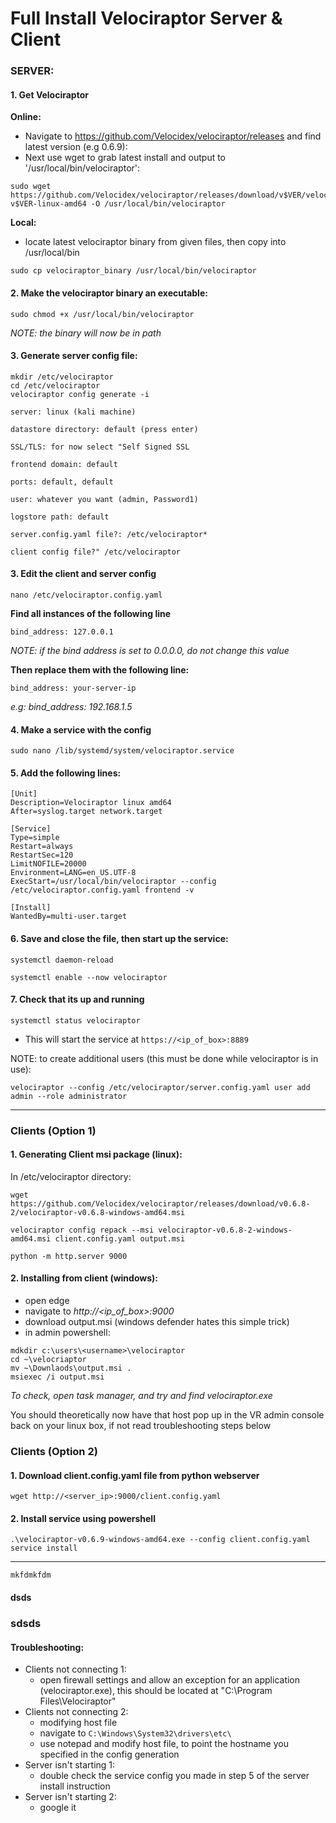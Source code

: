 # Full Install Velociraptor Server & Client

### SERVER:

#### 1. Get Velociraptor

**Online:**

* Navigate to https://github.com/Velocidex/velociraptor/releases and find latest version (e.g 0.6.9):
* Next use wget to grab latest install and output to '/usr/local/bin/velociraptor':

```
sudo wget https://github.com/Velocidex/velociraptor/releases/download/v$VER/velociraptor-v$VER-linux-amd64 -O /usr/local/bin/velociraptor
```

**Local:**

* locate latest velociraptor binary from given files, then copy into /usr/local/bin

```
sudo cp velociraptor_binary /usr/local/bin/velociraptor
```

#### 2. Make the velociraptor binary an executable:

```
sudo chmod +x /usr/local/bin/velociraptor
```

_NOTE: the binary will now be in path_

#### 3. Generate server config file:

```
mkdir /etc/velociraptor
cd /etc/velociraptor
velociraptor config generate -i
```

```
server: linux (kali machine)

datastore directory: default (press enter)

SSL/TLS: for now select "Self Signed SSL

frontend domain: default

ports: default, default

user: whatever you want (admin, Password1)

logstore path: default

server.config.yaml file?: /etc/velociraptor*

client config file?" /etc/velociraptor
```

#### 3. Edit the client and server config

```
nano /etc/velociraptor.config.yaml
```

**Find all instances of the following line**

```
bind_address: 127.0.0.1
```

_NOTE: if the bind address is set to 0.0.0.0, do not change this value_

**Then replace them with the following line:**

```
bind_address: your-server-ip 
```

_e.g: bind\_address: 192.168.1.5_

#### 4. Make a service with the config

```
sudo nano /lib/systemd/system/velociraptor.service
```

#### 5. Add the following lines:

```
[Unit]
Description=Velociraptor linux amd64
After=syslog.target network.target

[Service]
Type=simple
Restart=always
RestartSec=120
LimitNOFILE=20000
Environment=LANG=en_US.UTF-8
ExecStart=/usr/local/bin/velociraptor --config /etc/velociraptor.config.yaml frontend -v

[Install]
WantedBy=multi-user.target
```

#### 6. Save and close the file, then start up the service:

```
systemctl daemon-reload
```

```
systemctl enable --now velociraptor
```

#### 7. Check that its up and running

```
systemctl status velociraptor
```

* This will start the service at `https://<ip_of_box>:8889`

NOTE: to create additional users (this must be done while velociraptor is in use):

```
velociraptor --config /etc/velociraptor/server.config.yaml user add admin --role administrator
```

***

### Clients (Option 1)

#### 1. Generating Client msi package (linux):

In /etc/velociraptor directory:

`wget https://github.com/Velocidex/velociraptor/releases/download/v0.6.8-2/velociraptor-v0.6.8-windows-amd64.msi`

`velociraptor config repack --msi velociraptor-v0.6.8-2-windows-amd64.msi client.config.yaml output.msi`

`python -m http.server 9000`

#### 2. Installing from client (windows):

* open edge
* navigate to  _http://\<ip\_of\_box>:9000_
* download output.msi (windows defender hates this simple trick)
* in admin powershell:

```
mdkdir c:\users\<username>\velociraptor
cd ~\velocriaptor
mv ~\Downlaods\output.msi .
msiexec /i output.msi
```

_To check, open task manager, and try and find velociraptor.exe_

You should theoretically now have that host pop up in the VR admin console back on your linux box, if not read troubleshooting steps below

### Clients (Option 2)

#### 1. Download client.config.yaml file from python webserver

```
wget http://<server_ip>:9000/client.config.yaml
```

#### 2. Install service using powershell

```
.\velociraptor-v0.6.9-windows-amd64.exe --config client.config.yaml service install 
```

***

```
mkfdmkfdm
```

#### dsds

### sdsds

#### Troubleshooting:

* Clients not connecting 1:
  * open firewall settings and allow an exception for an application (velociraptor.exe), this should be located at "C:\Program Files\Velociraptor"
* Clients not connecting 2:
  * modifying host file
  * navigate to `C:\Windows\System32\drivers\etc\`
  * use notepad and modify host file, to point the hostname you specified in the config generation
* Server isn't starting 1:
  * double check the service config you made in step 5 of the server install instruction
* Server isn't starting 2:
  * google it
